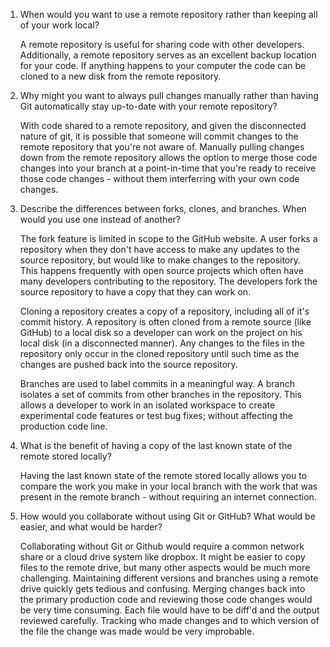 1. When would you want to use a remote repository rather than keeping all of your work local?

   A remote repository is useful for sharing code with other developers. Additionally, a remote
   repository serves as an excellent backup location for your code. If anything happens to your
   computer the code can be cloned to a new disk from the remote repository.

2. Why might you want to always pull changes manually rather than having Git automatically stay
   up-to-date with your remote repository?

   With code shared to a remote repository, and given the disconnected nature of git, it is possible
   that someone will commit changes to the remote repository that you're not aware of. Manually pulling
   changes down from the remote repository allows the option to merge those code changes into your
   branch at a point-in-time that you're ready to receive those code changes - without them interferring
   with your own code changes.

 3. Describe the differences between forks, clones, and branches. When would you use one instead of
    another?

    The fork feature is limited in scope to the GitHub website. A user forks a repository when they
    don't have access to make any updates to the source repository, but would like to make changes to 
    the repository. This happens frequently with open source projects which often have many developers
    contributing to the repository. The developers fork the source repository to have a copy that they
    can work on.

    Cloning a repository creates a copy of a repository, including all of it's commit history. A 
    repository is often cloned from a remote source (like GitHub) to a local disk so a developer
    can work on the project on his local disk (in a disconnected manner). Any changes to the files
    in the repository only occur in the cloned repository until such time as the changes are pushed 
    back into the source repository.

    Branches are used to label commits in a meaningful way. A branch isolates a set of commits from 
    other branches in the repository. This allows a developer to work in an isolated workspace to 
    create experimental code features or test bug fixes; without affecting the production code line.

4. What is the benefit of having a copy of the last known state of the remote stored locally?

   Having the last known state of the remote stored locally allows you to compare the work you make
   in your local branch with the work that was present in the remote branch - without requiring an
   internet connection. 

5. How would you collaborate without using Git or GitHub? What would be easier, and what would be harder?

   Collaborating without Git or Github would require a common network share or a cloud drive system
   like dropbox. It might be easier to copy files to the remote drive, but many other aspects
   would be much more challenging. Maintaining different versions and branches using a remote drive
   quickly gets tedious and confusing. Merging changes back into the primary production code and 
   reviewing those code changes would be very time consuming. Each file would have to be diff'd
   and the output reviewed carefully. Tracking who made changes and to which version of the file
   the change was made would be very improbable.
